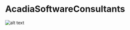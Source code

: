 # AcadiaSoftwareConsultants

![alt text](https://raw.githubusercontent.com/Synergy8310/AcadiaSoftwareConsultants/master/Logo/Logo_Draft5.png? "Acadia Software Consultants")
